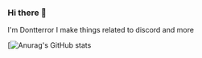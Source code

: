 ### Hi there 👋
I'm Dontterror
I make things related to discord and more




[![Anurag's GitHub stats](https://github-readme-stats.vercel.app/api?username=Dontterror&show_icons=true&theme=radical)
